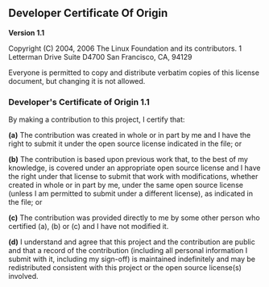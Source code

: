 ## Developer Certificate Of Origin

**Version 1.1**

Copyright (C) 2004, 2006 The Linux Foundation and its contributors.
1 Letterman Drive
Suite D4700
San Francisco, CA, 94129

Everyone is permitted to copy and distribute verbatim copies of this license document, but changing it is not allowed.

### Developer's Certificate of Origin 1.1

By making a contribution to this project, I certify that:

**(a)** The contribution was created in whole or in part by me and I have the right to submit it under the open source license indicated in the file; or

**(b)** The contribution is based upon previous work that, to the best of my knowledge, is covered under an appropriate open source license and I have the right under that license to submit that work with modifications, whether created in whole or in part by me, under the same open source license (unless I am permitted to submit under a different license), as indicated in the file; or

**(c)** The contribution was provided directly to me by some other person who certified (a), (b) or (c) and I have not modified it.

**(d)** I understand and agree that this project and the contribution are public and that a record of the contribution (including all personal information I submit with it, including my sign-off) is maintained indefinitely and may be redistributed consistent with this project or the open source license(s) involved.
